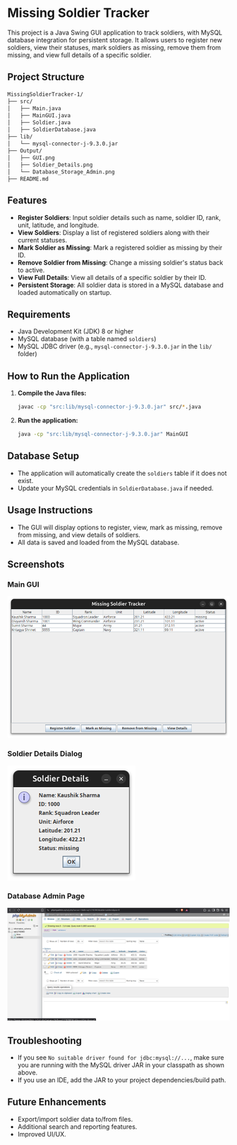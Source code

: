 # Missing Soldier Tracker

This project is a Java Swing GUI application to track soldiers, with MySQL database integration for persistent storage. It allows users to register new soldiers, view their statuses, mark soldiers as missing, remove them from missing, and view full details of a specific soldier.

## Project Structure

```
MissingSoldierTracker-1/
├── src/
│   ├── Main.java
│   ├── MainGUI.java
│   ├── Soldier.java
│   ├── SoldierDatabase.java
├── lib/
│   └── mysql-connector-j-9.3.0.jar
├── Output/
│   ├── GUI.png
│   ├── Soldier_Details.png
│   └── Database_Storage_Admin.png
├── README.md
```

## Features

- **Register Soldiers**: Input soldier details such as name, soldier ID, rank, unit, latitude, and longitude.
- **View Soldiers**: Display a list of registered soldiers along with their current statuses.
- **Mark Soldier as Missing**: Mark a registered soldier as missing by their ID.
- **Remove Soldier from Missing**: Change a missing soldier's status back to active.
- **View Full Details**: View all details of a specific soldier by their ID.
- **Persistent Storage**: All soldier data is stored in a MySQL database and loaded automatically on startup.

## Requirements

- Java Development Kit (JDK) 8 or higher
- MySQL database (with a table named `soldiers`)
- MySQL JDBC driver (e.g., `mysql-connector-j-9.3.0.jar` in the `lib/` folder)

## How to Run the Application

1. **Compile the Java files:**
   ```bash
   javac -cp "src:lib/mysql-connector-j-9.3.0.jar" src/*.java
   ```
2. **Run the application:**
   ```bash
   java -cp "src:lib/mysql-connector-j-9.3.0.jar" MainGUI
   ```

## Database Setup

- The application will automatically create the `soldiers` table if it does not exist.
- Update your MySQL credentials in `SoldierDatabase.java` if needed.

## Usage Instructions

- The GUI will display options to register, view, mark as missing, remove from missing, and view details of soldiers.
- All data is saved and loaded from the MySQL database.

## Screenshots

### Main GUI

![Main GUI](Output/GUI.png)

### Soldier Details Dialog

![Soldier Details](Output/Soldier_Details.png)

### Database Admin Page

![Database Admin](Output/Database_Storage_Admin.png)

## Troubleshooting

- If you see `No suitable driver found for jdbc:mysql://...`, make sure you are running with the MySQL driver JAR in your classpath as shown above.
- If you use an IDE, add the JAR to your project dependencies/build path.

## Future Enhancements

- Export/import soldier data to/from files.
- Additional search and reporting features.
- Improved UI/UX.
